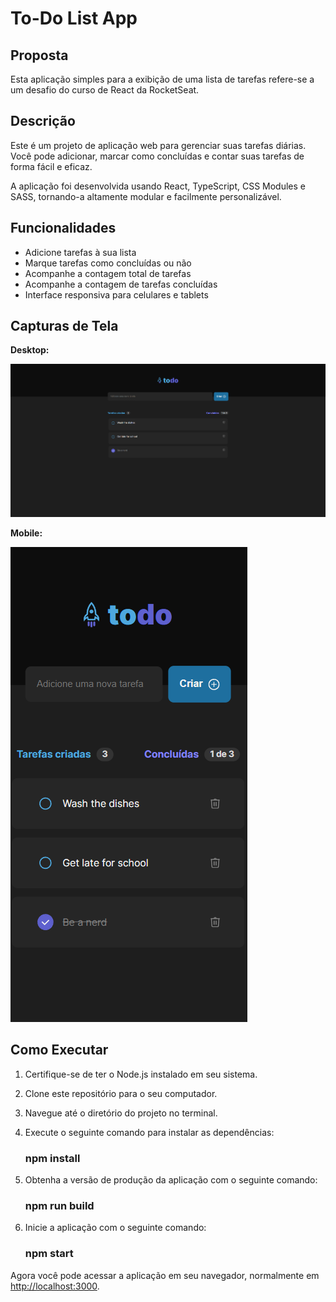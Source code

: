 # To-Do List App


## Proposta

Esta aplicação simples para a exibição de uma lista de tarefas refere-se a um desafio do curso de React da RocketSeat.

## Descrição

Este é um projeto de aplicação web para gerenciar suas tarefas diárias. Você pode adicionar, marcar como concluídas e contar suas tarefas de forma fácil e eficaz.

A aplicação foi desenvolvida usando React, TypeScript, CSS Modules e SASS, tornando-a altamente modular e facilmente personalizável.

## Funcionalidades

- Adicione tarefas à sua lista
- Marque tarefas como concluídas ou não
- Acompanhe a contagem total de tarefas
- Acompanhe a contagem de tarefas concluídas
- Interface responsiva para celulares e tablets

## Capturas de Tela

**Desktop:**

![Desktop App](/project_images/desktop-toDo-app.png)

**Mobile:**

![Mobile App](/project_images/mobile-toDo-app.png)

## Como Executar

1. Certifique-se de ter o Node.js instalado em seu sistema.
2. Clone este repositório para o seu computador.
3. Navegue até o diretório do projeto no terminal.
4. Execute o seguinte comando para instalar as dependências:
   ### npm install

5. Obtenha a versão de produção da aplicação com o seguinte comando:
   ### npm run build


6. Inicie a aplicação com o seguinte comando:
   ### npm start


Agora você pode acessar a aplicação em seu navegador, normalmente em [http://localhost:3000](http://localhost:3000).

